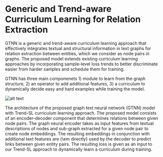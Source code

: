 # Generic and Trend-aware Curriculum Learning for Relation Extraction

GTNN is a generic and trend-aware curriculum learning approach that effectively integrates textual and structural information in text graphs for relation extraction between entities, which we consider as node pairs in graphs. The proposed model extends existing curriculum learning approaches by incorporating sample-level loss trends to better discriminate easier from harder samples and schedule them for training.

GTNN has three main componenets 1) module to learn from the graph structure, 2) an operator to add additional features, 3) a curriculum to dynamically decide easy and hard examples while training the model.

![alt text](https://github.com/CLU-UML/gtnn/blob/main/architecture_diagram_gtnn_trend.png)

The architecture of the proposed graph text neural network (GTNN) model with Trend-SL curriculum learning approach. The proposed model consists of an encoder-decoder component that determines relations between given node pairs. The graph neural encoder takes as input features from textual descriptions of nodes and sub-graph extracted for a given node pair to create node embeddings. The resulting embeddings in conjunction with additional text features are {\em directly} used by the decoder to predict links between given entity pairs. The resulting loss is given as an input to our Trend-SL approach to dynamically learn a curriculum during training.



